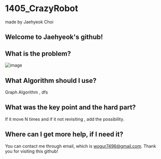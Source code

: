 # 1405_CrazyRobot

made by Jaehyeok Choi

## Welcome to Jaehyeok's github!

## What is the problem?

![image](https://github.com/Choi-JaeHyeok-21500749/1405_CrazyRobot/blob/main/1405_pro.PNG)

## What Algorithm should I use?

Graph Algorithm , dfs

## What was the key point and the hard part?

If it move N times and if it not revisiting , add the possibility.

## Where can I get more help, if I need it?

You can contact me through email, which is wogur7496@gmail.com.
Thank you for visiting this github!
